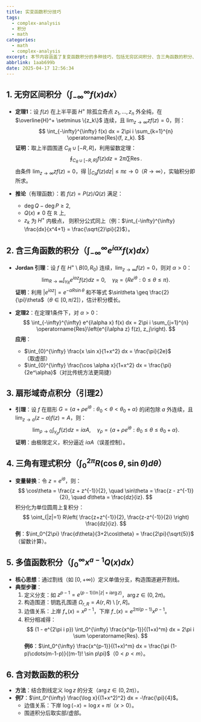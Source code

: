 ```yaml
---
title: 实变函数积分技巧
tags:
  - complex-analysis
  - 积分
  - math
categories:
  - math
  - complex-analysis
excerpt: 本节内容涵盖了复变函数积分的多种技巧，包括无穷区间积分、含三角函数的积分、扇形域奇点积分、三角有理式积分、多值函数积分以及含对数函数的积分等。
abbrlink: 1aab699b
date: 2025-04-17 12:56:34
---
```


## **1. 无穷区间积分（$\int_{-\infty}^{\infty} f(x) dx$）**
- **定理1**：设 $f(z)$ 在上半平面 $H^+$ 除孤立奇点 $z_1,\dots,z_n$ 外全纯，在 $\overline{H}^+ \setminus \{z_k\}$ 连续，且 $\lim_{z\to\infty} zf(z) = 0$，则：
  $$
  \int_{-\infty}^{\infty} f(x)  dx = 2\pi i \sum_{k=1}^{n} \operatorname{Res}(f, z_k).
  $$
  **证明**：取上半圆围道 $C_R \cup [-R, R]$，利用留数定理：
  $$
  \oint_{C_R \cup [-R,R]} f(z)  dz = 2\pi i \sum \operatorname{Res}.
  $$
  由条件 $\lim_{z\to\infty} zf(z)=0$，得 $\left| \int_{C_R} f(z)  dz \right| \leq \pi \varepsilon \to 0$（$R \to \infty$），实轴积分即所求。

- **推论**（有理函数）：若 $f(z) = P(z)/Q(z)$ 满足：
  - $\deg Q - \deg P \geq 2$,
  - $Q(x) \neq 0$ 在 $\mathbb{R}$ 上,
  - $z_k$ 为 $H^+$ 内极点，
  则积分公式同上（例：$\int_{-\infty}^{\infty} \frac{dx}{x^4+1} = \frac{\sqrt{2}\pi}{2}$）。


## **2. 含三角函数的积分（$\int_{-\infty}^{\infty} e^{i\alpha x} f(x)  dx$）**
- **Jordan 引理**：设 $f$ 在 $H^+ \setminus B(0,R_0)$ 连续，$\lim_{z\to\infty} f(z) = 0$，则对 $\alpha > 0$：
  $$
  \lim_{R\to\infty} \int_{\gamma_R} e^{i\alpha z} f(z)  dz = 0, \quad \gamma_R = \{Re^{i\theta} : 0 \leq \theta \leq \pi\}.
  $$
  **证明**：利用 $|e^{i\alpha z}| = e^{-\alpha R \sin\theta}$ 和不等式 $\sin\theta \geq \frac{2}{\pi}\theta$（$\theta \in [0,\pi/2]$），估计积分模长。

- **定理2**：在定理1条件下，对 $\alpha > 0$：
  $$
  \int_{-\infty}^{\infty} e^{i\alpha x} f(x)  dx = 2\pi i \sum_{j=1}^{n} \operatorname{Res}\left(e^{i\alpha z} f(z), z_j\right).
  $$
  **应用**：
  - $\int_{0}^{\infty} \frac{x \sin x}{1+x^2}  dx = \frac{\pi}{2e}$（取虚部）
  - $\int_{0}^{\infty} \frac{\cos \alpha x}{1+x^2}  dx = \frac{\pi}{2e^\alpha}$（对比传统方法更简捷）


## **3. 扇形域奇点积分（引理2）**
- **引理**：设 $f$ 在扇形 $G = \{a + \rho e^{i\theta} : \theta_0 < \theta < \theta_0 + \alpha\}$ 的闭包除 $a$ 外连续，且 $\lim_{z\to a} (z-a)f(z) = A$，则：
  $$
  \lim_{\rho \to 0} \int_{\gamma_\rho} f(z)  dz = i\alpha A, \quad \gamma_\rho = \{a + \rho e^{i\theta} : \theta_0 \leq \theta \leq \theta_0 + \alpha\}.
  $$
  **证明**：由极限定义，积分逼近 $i\alpha A$（误差控制）。


## **4. 三角有理式积分（$\int_0^{2\pi} R(\cos\theta, \sin\theta)  d\theta$）**
- **变量替换**：令 $z = e^{i\theta}$，则：
  $$
  \cos\theta = \frac{z + z^{-1}}{2}, \quad \sin\theta = \frac{z - z^{-1}}{2i}, \quad d\theta = \frac{dz}{iz}.
  $$
  积分化为单位圆周上复积分：
  $$
  \oint_{|z|=1} R\left( \frac{z+z^{-1}}{2}, \frac{z-z^{-1}}{2i} \right) \frac{dz}{iz}.
  $$
  **例**：$\int_0^{2\pi} \frac{d\theta}{3+2\cos\theta} = \frac{2\pi}{\sqrt{5}}$（留数计算）。


## **5. 多值函数积分（$\int_0^{\infty} x^{a-1} Q(x)  dx$）**
- **核心思想**：通过割线（如 $[0,+\infty)$）定义单值分支，构造围道避开割线。
- **典型步骤**：
  1. 定义分支：如 $z^{p-1} = e^{(p-1)(\ln|z| + i\arg z)}$，$\arg z \in (0,2\pi)$。
  2. 构造围道：钥匙孔围道 $\Omega_{r,R} = A(r,R) \setminus [r,R]$。
  3. 边值关系：上岸 $f_+(x) = x^{p-1}$，下岸 $f_-(x) = e^{2\pi i(p-1)} x^{p-1}$。
  4. 积分相减得：
     $$
     (1 - e^{2\pi i p}) \int_0^{\infty} \frac{x^{p-1}}{(1+x)^m}  dx = 2\pi i \sum \operatorname{Res}.
     $$
  **例6**：$\int_0^{\infty} \frac{x^{p-1}}{(1+x)^m}  dx = \frac{\pi (1-p)\cdots(m-1-p)}{(m-1)! \sin p\pi}$（$0<p<m$）。


## **6. 含对数函数的积分**
- **方法**：结合割线定义 $\log z$ 的分支（$\arg z \in (0,2\pi)$）。
- **例7**：$\int_0^{\infty} \frac{\log x}{(1+x^2)^2}  dx = -\frac{\pi}{4}$。
  - 边值关系：下岸 $\log(-x) = \log x + \pi i$（$x>0$）。
  - 围道积分后取实部/虚部。

